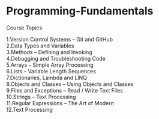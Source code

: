 # Programming-Fundamentals

Course Topics

1.Version Control Systems – Git and GitHub <br>
2.Data Types and Variables <br>
3.Methods – Defining and Invoking <br>
4.Debugging and Troubleshooting Code <br>
5.Arrays – Simple Array Processing <br>
6.Lists – Variable Length Sequences <br>
7.Dictionaries, Lambda and LINQ <br>
8.Objects and Classes – Using Objects and Classes <br>
9.Files and Exceptions – Read / Write Text Files <br>
10.Strings – Text Processing <br>
11.Regular Expressions – The Art of Modern <br>
12.Text Processing

